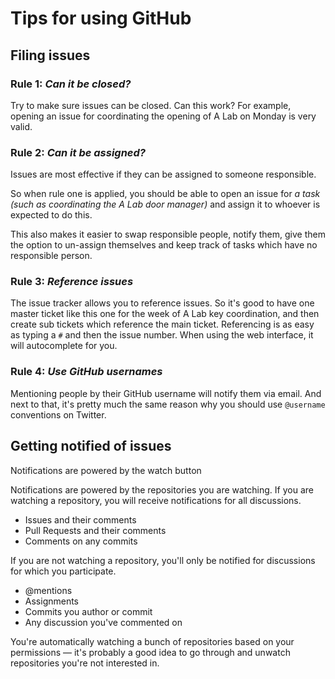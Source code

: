 # Tips for using GitHub

## Filing issues

### Rule 1: _Can it be closed?_

Try to make sure issues can be closed.
Can this work?
For example, opening an issue for coordinating the opening of A Lab on Monday is very valid.

### Rule 2: _Can it be assigned?_

Issues are most effective if they can be assigned to someone responsible.

So when rule one is applied, you should be able to open an issue for _a task (such as coordinating the A Lab door manager)_ and assign it to whoever is expected to do this.

This also makes it easier to swap responsible people, notify them, give them the option to un-assign themselves and keep track of tasks which have no responsible person.

### Rule 3: _Reference issues_

The issue tracker allows you to reference issues. So it's good to have one master ticket like this one for the week of A Lab key coordination, and then create sub tickets which reference the main ticket. Referencing is as easy as typing a `#` and then the issue number. When using the web interface, it will autocomplete for you.

### Rule 4: _Use GitHub usernames_

Mentioning people by their GitHub username will notify them via email. And next to that, it's pretty much the same reason why you should use `@username` conventions on Twitter.

## Getting notified of issues

Notifications are powered by the watch button


Notifications are powered by the repositories you are watching. If you are watching a repository, you will receive notifications for all discussions.

* Issues and their comments
* Pull Requests and their comments
* Comments on any commits

If you are not watching a repository, you'll only be notified for discussions for which you participate.

* @mentions
* Assignments
* Commits you author or commit
* Any discussion you've commented on

You're automatically watching a bunch of repositories based on your permissions — it's probably a good idea to go through and unwatch repositories you're not interested in.

